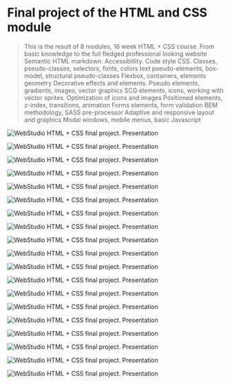 # Final project of the HTML and CSS module

> This is the result of 8 modules, 16 week HTML + CSS course. From basic
> knowledge to the full fledged professional looking website Semantic HTML
> markdown. Accessibillity. Code style CSS. Classes, pseudo-classes, selectors,
> fonts, colors text pseudo-elements, box-model, structural pseudo-classes
> Flexbox, containers, elements geometry Decorative effects and elements. Pseudo
> elements, gradients, images, vector graphics SCG elements, icons, working with
> vector sprites. Optimization of icons and images Positioned elements, z-index,
> transitions, animation Forms elements, form validation BEM methodology, SASS
> pre-processor Adaptive and responsive layout and graphics Modal windows,
> mobile menus, basic Javascript

![WebStudio HTML + CSS final project. Presentation](./presentation/webstudio-01.jpg)

![WebStudio HTML + CSS final project. Presentation](./presentation/webstudio-02.jpg)

![WebStudio HTML + CSS final project. Presentation](./presentation/webstudio-03.jpg)

![WebStudio HTML + CSS final project. Presentation](./presentation/webstudio-04.jpg)

![WebStudio HTML + CSS final project. Presentation](./presentation/webstudio-05.jpg)

![WebStudio HTML + CSS final project. Presentation](./presentation/webstudio-06.jpg)

![WebStudio HTML + CSS final project. Presentation](./presentation/webstudio-07.jpg)

![WebStudio HTML + CSS final project. Presentation](./presentation/webstudio-08.jpg)

![WebStudio HTML + CSS final project. Presentation](./presentation/webstudio-09.jpg)

![WebStudio HTML + CSS final project. Presentation](./presentation/webstudio-10.jpg)

![WebStudio HTML + CSS final project. Presentation](./presentation/webstudio-11.jpg)

![WebStudio HTML + CSS final project. Presentation](./presentation/webstudio-12.jpg)

![WebStudio HTML + CSS final project. Presentation](./presentation/webstudio-13.jpg)

![WebStudio HTML + CSS final project. Presentation](./presentation/webstudio-14.jpg)

![WebStudio HTML + CSS final project. Presentation](./presentation/webstudio-15.jpg)

![WebStudio HTML + CSS final project. Presentation](./presentation/webstudio-16.jpg)

![WebStudio HTML + CSS final project. Presentation](./presentation/webstudio-17.jpg)

![WebStudio HTML + CSS final project. Presentation](./presentation/webstudio-18.jpg)

![WebStudio HTML + CSS final project. Presentation](./presentation/webstudio-19.jpg)
